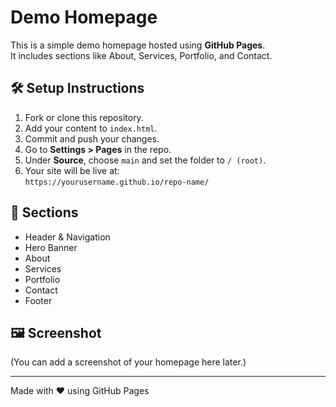 # Demo Homepage

This is a simple demo homepage hosted using **GitHub Pages**.  
It includes sections like About, Services, Portfolio, and Contact.

## 🛠️ Setup Instructions

1. Fork or clone this repository.
2. Add your content to `index.html`.
3. Commit and push your changes.
4. Go to **Settings > Pages** in the repo.
5. Under **Source**, choose `main` and set the folder to `/ (root)`.
6. Your site will be live at:  
   `https://yourusername.github.io/repo-name/`

## 📁 Sections

- Header & Navigation
- Hero Banner
- About
- Services
- Portfolio
- Contact
- Footer

## 🖼️ Screenshot

(You can add a screenshot of your homepage here later.)

---

Made with ❤️ using GitHub Pages
